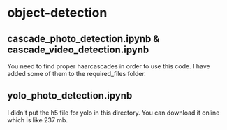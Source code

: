 # object-detection

## cascade_photo_detection.ipynb & cascade_video_detection.ipynb

You need to find proper haarcascades in order to use this code. I have added some of them to the required_files folder.

## yolo_photo_detection.ipynb

I didn't put the h5 file for yolo in this directory. You can download it online which is like 237 mb.
